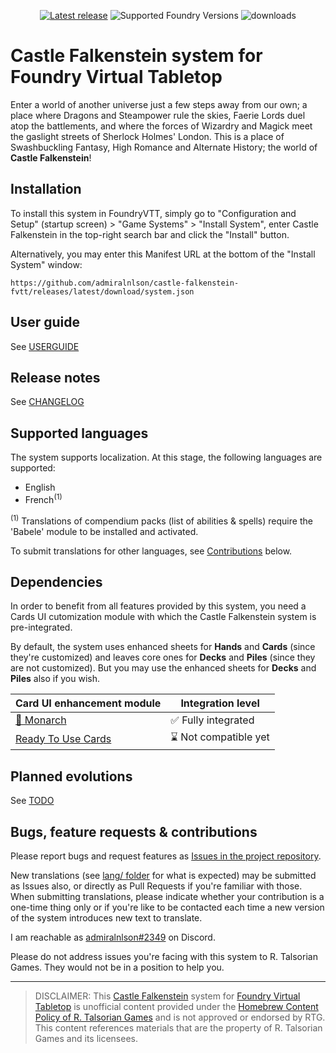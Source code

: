 <div align="center">

[![Latest release](https://img.shields.io/github/v/release/admiralnlson/castle-falkenstein-fvtt?label=Latest%20release)](https://github.com/admiralnlson/castle-falkenstein-fvtt/releases/latest)
![Supported Foundry Versions](https://img.shields.io/endpoint?url=https://foundryshields.com/version?url=https://raw.githubusercontent.com/admiralnlson/castle-falkenstein-fvtt/master/system.json)
![downloads](https://img.shields.io/github/downloads/admiralnlson/castle-falkenstein-fvtt/latest/castle-falkenstein.zip?label="Downloads%20(latest%20release)")

</div>

# Castle Falkenstein system for Foundry Virtual Tabletop
Enter a world of another universe just a few steps away from our own; a place where Dragons and Steampower rule the skies, Faerie Lords duel atop the battlements, and where the forces of Wizardry and Magick meet the gaslight streets of Sherlock Holmes' London. This is a place of Swashbuckling Fantasy, High Romance and Alternate History; the world of **Castle Falkenstein**!

## Installation
To install this system in FoundryVTT, simply go to "Configuration and Setup" (startup screen) > "Game Systems" > "Install System", enter Castle Falkenstein in the top-right search bar and click the "Install" button.

Alternatively, you may enter this Manifest URL at the bottom of the "Install System" window:
```
https://github.com/admiralnlson/castle-falkenstein-fvtt/releases/latest/download/system.json
```

## User guide
See [USERGUIDE](./doc/USERGUIDE.md)

## Release notes
See [CHANGELOG](./CHANGELOG.md)

## Supported languages
The system supports localization. At this stage, the following languages are supported:
+ English
+ French<sup>(1)</sup>

<sup>(1)</sup> Translations of compendium packs (list of abilities & spells) require the 'Babele' module to be installed and activated.

To submit translations for other languages, see [Contributions](#contributions) below.

## Dependencies
In order to benefit from all features provided by this system, you need a Cards UI cutomization module with which the Castle Falkenstein system is pre-integrated.

By default, the system uses enhanced sheets for **Hands** and **Cards** (since they're customized) and leaves core ones for **Decks** and **Piles** (since they are not customized). But you may use the enhanced sheets for **Decks** and **Piles** also if you wish.

| Card UI enhancement module                                               | Integration level       |
| ------------------------------------------------------------------------ | ----------------------- |
| [🦋 Monarch](https://foundryvtt.com/packages/monarch)                    | ✅ Fully integrated    |
| [Ready To Use Cards](https://foundryvtt.com/packages/ready-to-use-cards) | ⌛ Not compatible yet   |

## Planned evolutions
See [TODO](./TODO.md)

## <a id="contributions"></a>Bugs, feature requests & contributions
Please report bugs and request features as [Issues in the project repository](https://github.com/admiralnlson/castle-falkenstein-foundryvtt/issues).

New translations (see [lang/ folder](./lang/) for what is expected) may be submitted as Issues also, or directly as Pull Requests if you're familiar with those.
When submitting translations, please indicate whether your contribution is a one-time thing only or if you're like to be contacted each time a new version of the system introduces new text to translate.

I am reachable as [admiralnlson#2349](https://discordapp.com/users/198160826853490688/) on Discord.

Please do not address issues you're facing with this system to R. Talsorian Games. They would not be in a position to help you.

<hr />

> DISCLAIMER: This [Castle Falkenstein](https://rtalsoriangames.com/castle-falkenstien/) system for [Foundry Virtual Tabletop](https://foundryvtt.com/) is unofficial content provided under the [Homebrew Content Policy of R. Talsorian Games](https://rtalsoriangames.com/homebrew-content-policy/) and is not approved or endorsed by RTG. This content references materials that are the property of R. Talsorian Games and its licensees.
